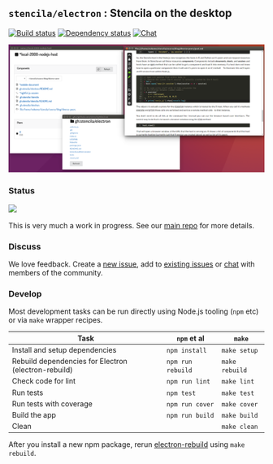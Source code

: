 ## `stencila/electron` : Stencila on the desktop

[![Build status](https://travis-ci.org/stencila/electron.svg?branch=master)](https://travis-ci.org/stencila/electron)
[![Dependency status](https://david-dm.org/stencila/electron.svg)](https://david-dm.org/stencila/electron)
[![Chat](https://badges.gitter.im/stencila/stencila.svg)](https://gitter.im/stencila/stencila)

![Screenshot](images/screenshot.png)

### Status

![](http://blog.stenci.la/wip.png)

This is very much a work in progress. See our [main repo](https://github.com/stencila/stencila) for more details.


### Discuss

We love feedback. Create a [new issue](https://github.com/stencila/electron/issues/new), add to [existing issues](https://github.com/stencila/electron/issues) or [chat](https://gitter.im/stencila/stencila) with members of the community.


### Develop

Most development tasks can be run directly using Node.js tooling (`npm` etc) or via `make` wrapper recipes.

Task                                                    |`npm` et al            | `make`          |
------------------------------------------------------- |-----------------------|-----------------|    
Install and setup dependencies                          | `npm install`         | `make setup`
Rebuild dependencies for Electron (electron-rebuild)    | `npm run rebuild`     | `make rebuild`
Check code for lint                                     | `npm run lint`        | `make lint`
Run tests                                               | `npm test`            | `make test`
Run tests with coverage                                 | `npm run cover`       | `make cover`
Build the app                                           | `npm run build`       | `make build`
Clean                                                   |                       | `make clean`

After you install a new npm package, rerun [electron-rebuild](https://github.com/electron/electron-rebuild) using `make rebuild`.
